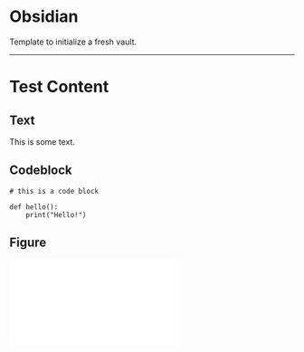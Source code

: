 # Obsidian

Template to initialize a fresh vault.

---

# Test Content

## Text

This is some text.

## Codeblock

```
# this is a code block

def hello():
	print("Hello!")

```

## Figure

![excalidraw.excalidraw](excalidraw.excalidraw.md)
